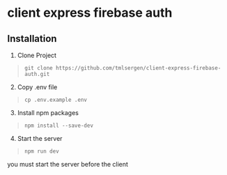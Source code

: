 # client express firebase auth

## Installation
1. Clone Project
> `git clone https://github.com/tmlsergen/client-express-firebase-auth.git`
2. Copy .env file
> `cp .env.example .env`
3. Install npm packages
> `npm install --save-dev`
4. Start the server
> `npm run dev`


you must start the server before the client
